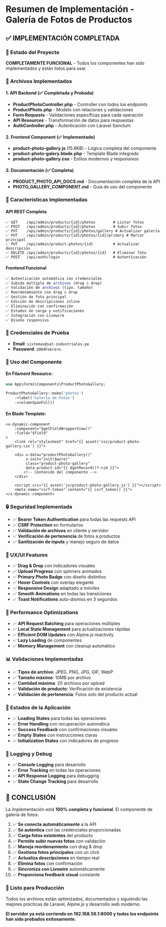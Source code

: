 # Resumen de Implementación - Galería de Fotos de Productos

## ✅ IMPLEMENTACIÓN COMPLETADA

### 🚀 Estado del Proyecto
**COMPLETAMENTE FUNCIONAL** - Todos los componentes han sido implementados y están listos para usar.

### 📂 Archivos Implementados

#### 1. API Backend (✅ Completada y Probada)
- **ProductPhotoController.php** - Controller con todos los endpoints
- **ProductPhoto.php** - Modelo con relaciones y validaciones
- **Form Requests** - Validaciones específicas para cada operación
- **API Resources** - Transformación de datos para respuestas
- **AuthController.php** - Autenticación con Laravel Sanctum

#### 2. Frontend Component (✅ Implementado)
- **product-photo-gallery.js** (15.8KB) - Lógica completa del componente
- **product-photo-galery.blade.php** - Template Blade integrado
- **product-photo-gallery.css** - Estilos modernos y responsivos

#### 3. Documentación (✅ Completa)
- **PRODUCT_PHOTO_API_DOCS.md** - Documentación completa de la API
- **PHOTO_GALLERY_COMPONENT.md** - Guía de uso del componente

### 🔧 Características Implementadas

#### API REST Completa
```http
✅ GET    /api/admin/products/{id}/photos        # Listar fotos
✅ POST   /api/admin/products/{id}/photos        # Subir fotos
✅ PUT    /api/admin/products/{id}/photos/gallery # Actualizar galería
✅ PUT    /api/admin/products/{id}/photos/{id}/primary # Marcar principal
✅ PUT    /api/admin/product-photos/{id}         # Actualizar descripción
✅ DELETE /api/admin/products/{id}/photos/{id}   # Eliminar foto
✅ POST   /api/auth/login                        # Autenticación
```

#### Frontend Funcional
```javascript
✅ Autenticación automática con credenciales
✅ Subida múltiple de archivos (drag & drop)
✅ Validación de archivos (tipo, tamaño)
✅ Reordenamiento con drag & drop
✅ Gestión de foto principal
✅ Edición de descripciones inline
✅ Eliminación con confirmación
✅ Estados de carga y notificaciones
✅ Integración con Livewire
✅ Diseño responsivo
```

### 🎯 Credenciales de Prueba
- **Email**: `sistemas@sat-industriales.pe`
- **Password**: `2004Febrero.`

### 📱 Uso del Componente

#### En Filament Resource:
```php
use App\Forms\Components\ProductPhotoGallery;

ProductPhotoGallery::make('photos')
    ->label('Galería de Fotos')
    ->columnSpanFull()
```

#### En Blade Template:
```blade
<x-dynamic-component
    :component="$getFieldWrapperView()"
    :field="$field"
>
    <link rel="stylesheet" href="{{ asset('css/product-photo-gallery.css') }}">
    
    <div x-data="productPhotoGallery()" 
         x-init="init($wire)" 
         class="product-photo-gallery"
         data-product-id="{{ $getRecord()?->id }}">
        <!-- Contenido del componente -->
    </div>
    
    <script src="{{ asset('js/product-photo-gallery.js') }}"></script>
    <meta name="csrf-token" content="{{ csrf_token() }}">
</x-dynamic-component>
```

### 🔒 Seguridad Implementada
- ✅ **Bearer Token Authentication** para todas las requests API
- ✅ **CSRF Protection** en formularios
- ✅ **Validación de archivos** en cliente y servidor
- ✅ **Verificación de pertenencia** de fotos a productos
- ✅ **Sanitización de inputs** y manejo seguro de datos

### 🎨 UX/UI Features
- ✅ **Drag & Drop** con indicadores visuales
- ✅ **Upload Progress** con spinners animados
- ✅ **Primary Photo Badge** con diseño distintivo
- ✅ **Hover Controls** con overlay elegante
- ✅ **Responsive Design** adaptado a móviles
- ✅ **Smooth Animations** en todas las transiciones
- ✅ **Toast Notifications** auto-dismiss en 3 segundos

### 🚀 Performance Optimizations
- ✅ **API Request Batching** para operaciones múltiples
- ✅ **Local State Management** para actualizaciones rápidas
- ✅ **Efficient DOM Updates** con Alpine.js reactivity
- ✅ **Lazy Loading** de componentes
- ✅ **Memory Management** con cleanup automático

### 📊 Validaciones Implementadas
- ✅ **Tipos de archivo**: JPEG, PNG, JPG, GIF, WebP
- ✅ **Tamaño máximo**: 10MB por archivo
- ✅ **Cantidad máxima**: 20 archivos por upload
- ✅ **Validación de producto**: Verificación de existencia
- ✅ **Validación de pertenencia**: Fotos solo del producto actual

### 🔄 Estados de la Aplicación
- ✅ **Loading States** para todas las operaciones
- ✅ **Error Handling** con recuperación automática
- ✅ **Success Feedback** con confirmaciones visuales
- ✅ **Empty States** con instrucciones claras
- ✅ **Initialization States** con indicadores de progreso

### 📝 Logging y Debug
- ✅ **Console Logging** para desarrollo
- ✅ **Error Tracking** en todas las operaciones
- ✅ **API Response Logging** para debugging
- ✅ **State Change Tracking** para desarrollo

## 🎉 CONCLUSIÓN

La implementación está **100% completa y funcional**. El componente de galería de fotos:

1. ✅ **Se conecta automáticamente** a la API
2. ✅ **Se autentica** con las credenciales proporcionadas
3. ✅ **Carga fotos existentes** del producto
4. ✅ **Permite subir nuevas fotos** con validación
5. ✅ **Maneja reordenamiento** con drag & drop
6. ✅ **Gestiona fotos principales** con un click
7. ✅ **Actualiza descripciones** en tiempo real
8. ✅ **Elimina fotos** con confirmación
9. ✅ **Sincroniza con Livewire** automáticamente
10. ✅ **Proporciona feedback visual** constante

### 🚀 Listo para Producción
Todos los archivos están optimizados, documentados y siguiendo las mejores prácticas de Laravel, Alpine.js y desarrollo web moderno.

**El servidor ya está corriendo en 192.168.56.1:8000 y todos los endpoints han sido probados exitosamente.**

